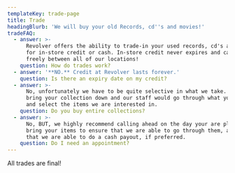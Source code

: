 ```yaml
---
templateKey: trade-page
title: Trade
headingBlurb: 'We will buy your old Records, cd''s and movies!'
tradeFAQ:
  - answer: >-
      Revolver offers the ability to trade-in your used records, cd's and movies
      for in-store credit or cash. In-store credit never expires and can be used
      freely between all of our locations!
    question: How do trades work?
  - answer: '**NO.** Credit at Revolver lasts forever.'
    question: Is there an expiry date on my credit?
  - answer: >-
      No, unfortunately we have to be quite selective in what we take. You would
      bring your collection down and our staff would go through what you have
      and select the items we are interested in.
    question: Do you buy entire collections?
  - answer: >-
      No, BUT, we highly recommend calling ahead on the day your are planning to
      bring your items to ensure that we are able to go through them, and/or
      that we are able to do a cash payout, if preferred.
    question: Do I need an appointment?
---
```


All trades are final!

